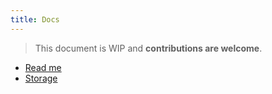 ```yaml
---
title: Docs
---
```


> This document is WIP and **contributions are welcome**.

- [Read me](/docs/readme)
- [Storage](/docs/storage)
